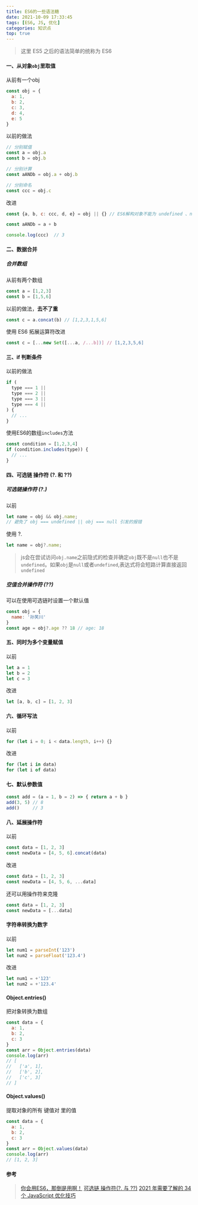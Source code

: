```yaml
---
title: ES6的一些语法糖
date: 2021-10-09 17:33:45
tags: [ES6, JS, 优化]
categories: 知识点
top: true
---
```

> 这里 ES5 之后的语法简单的统称为 ES6

#### 一、从对象`obj`里取值

从前有一个obj

```js
const obj = {
  a: 1,
  b: 2,
  c: 3,
  d: 4,
  e: 5
}
```
<!--more-->

以前的做法

```js
// 分别赋值
const a = obj.a
const b = obj.b

// 分别计算
const aANDb = obj.a + obj.b

// 分别命名
const ccc = obj.c
```

改进

```js
const {a, b, c: ccc, d, e} = obj || {} // ES6解构对象不能为 undefined 、null, 所以要给一个默认值

const aANDb = a + b

console.log(ccc)  // 3
```

#### 二、数据合并

##### 合并数组

从前有两个数组

```js
const a = [1,2,3]
const b = [1,5,6]
```

以前的做法，**去不了重**

```js
const c = a.concat(b) // [1,2,3,1,5,6]
```

使用 ES6 拓展运算符改进

```js
const c = [...new Set([...a, /...b])] // [1,2,3,5,6]
```

#### 三、if 判断条件

以前的做法

```js
if (
  type === 1 ||
  type === 2 ||
  type === 3 ||
  type === 4 ||
) {
  // ...
}
```

使用ES6的数组`includes`方法

```js
const condition = [1,2,3,4]
if (condition.includes(type)) {
  // ...
}
```

#### 四、可选链 操作符 (?. 和 ??)

##### 可选链操作符 (?.)

以前

```js
let name = obj && obj.name;
// 避免了 obj === undefined || obj === null 引发的报错
```

使用 ?.

```js
let name = obj?.name;
```

> js会在尝试访问`obj.name`之前隐式的检查并确定`obj`既不是`null`也不是`undefined`。如果`obj`是`null`或者`undefined`,表达式将会短路计算直接返回`undefined`

##### 空值合并操作符 (??)

可以在使用可选链时设置一个默认值

```js
const obj = {
  name: '孙笑川'
}
const age = obj?.age ?? 18 // age: 18
```

#### 五、同时为多个变量赋值

以前

```js
let a = 1
let b = 2
let c = 3
```

改进

```js
let [a, b, c] = [1, 2, 3]
```

#### 六、循环写法

以前

```js
for (let i = 0; i < data.length, i++) {}
```

改进

```js
for (let i in data)
for (let i of data)
```

#### 七、默认参数值

```js
const add = (a = 1, b = 2) => { return a + b }
add(3, 5) // 8
add()     // 3
```

#### 八、延展操作符

以前

```js
const data = [1, 2, 3]
const newData = [4, 5, 6].concat(data)
```

改进

```js
const data = [1, 2, 3]
const newData = [4, 5, 6, ...data]
```

还可以用操作符来克隆

```js
const data = [1, 2, 3]
const newData = [...data]
```

#### 字符串转换为数字

以前

```js
let num1 = parseInt('123')
let num2 = parseFloat('123.4')
```

改进

```js
let num1 = +'123'
let num2 = +'123.4'
```

#### Object.entries()

把对象转换为数组

```js
const data = {
  a: 1,
  b: 2,
  c: 3
}
const arr = Object.entries(data)
console.log(arr)
// [
//   ['a', 1],
//   ['b', 2],
//   ['c', 3]
// ]
```

#### Object.values()

提取对象的所有 键值对 里的值

```js
const data = {
  a: 1,
  b: 2,
  c: 3
}
const arr = Object.values(data)
console.log(arr)
// [1, 2, 3]
```

#### 参考

> [你会用ES6，那倒是用啊！](https://juejin.cn/post/7016520448204603423)
> [可选链 操作符(?. 与 ??)](https://www.jianshu.com/p/94b3aa98c91f)
> [2021 年需要了解的 34 个 JavaScript 优化技巧](https://mp.weixin.qq.com/s/GNyXCpVqlzEJlAGzfEP0jA)
